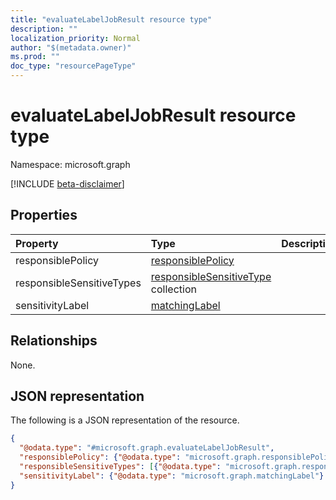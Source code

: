 ```yaml
---
title: "evaluateLabelJobResult resource type"
description: ""
localization_priority: Normal
author: "$(metadata.owner)"
ms.prod: ""
doc_type: "resourcePageType"
---
```


# evaluateLabelJobResult resource type

Namespace: microsoft.graph

[!INCLUDE [beta-disclaimer](../../includes/beta-disclaimer.md)]

## Properties

| Property                  | Type                                                                            | Description |
| :------------------------ | :------------------------------------------------------------------------------ | :---------- |
| responsiblePolicy         | [responsiblePolicy](../resources/responsiblepolicy.md)                          |             |
| responsibleSensitiveTypes | [responsibleSensitiveType](../resources/responsiblesensitivetype.md) collection |             |
| sensitivityLabel          | [matchingLabel](../resources/matchinglabel.md)                                  |             |

## Relationships

None.

## JSON representation

The following is a JSON representation of the resource.

<!-- {
  "blockType": "resource",
  "@odata.type": "microsoft.graph.evaluateLabelJobResult",
}
-->

```json
{
  "@odata.type": "#microsoft.graph.evaluateLabelJobResult",
  "responsiblePolicy": {"@odata.type": "microsoft.graph.responsiblePolicy"},
  "responsibleSensitiveTypes": [{"@odata.type": "microsoft.graph.responsibleSensitiveType"}],
  "sensitivityLabel": {"@odata.type": "microsoft.graph.matchingLabel"}
}
```
